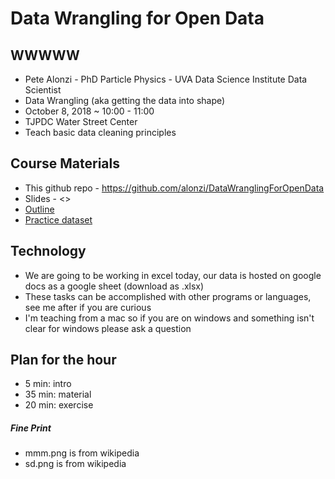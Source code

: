 # Data Wrangling for Open Data

## WWWWW
* Pete Alonzi - PhD Particle Physics - UVA Data Science Institute Data Scientist
* Data Wrangling (aka getting the data into shape)
* October 8, 2018 ~ 10:00 - 11:00
* TJPDC Water Street Center
* Teach basic data cleaning principles

## Course Materials
* This github repo - https://github.com/alonzi/DataWranglingForOpenData
* Slides - <<link>>
* [Outline](https://github.com/alonzi/DataWranglingForOpenData/blob/master/ExploratoryDataAnalysis.md)
* [Practice dataset](https://docs.google.com/spreadsheets/d/1w_NcwlSaR930LAIRTlXrE2_7-2MgCh-dCOyX1v9qeds/edit#gid=12843064890)

## Technology
* We are going to be working in excel today, our data is hosted on google docs as a google sheet (download as .xlsx)
* These tasks can be accomplished with other programs or languages, see me after if you are curious
* I'm teaching from a mac so if you are on windows and something isn't clear for windows please ask a question

## Plan for the hour
  * 5 min: intro
  * 35 min: material
  * 20 min: exercise

##### Fine Print
* mmm.png is from wikipedia
* sd.png is from wikipedia
